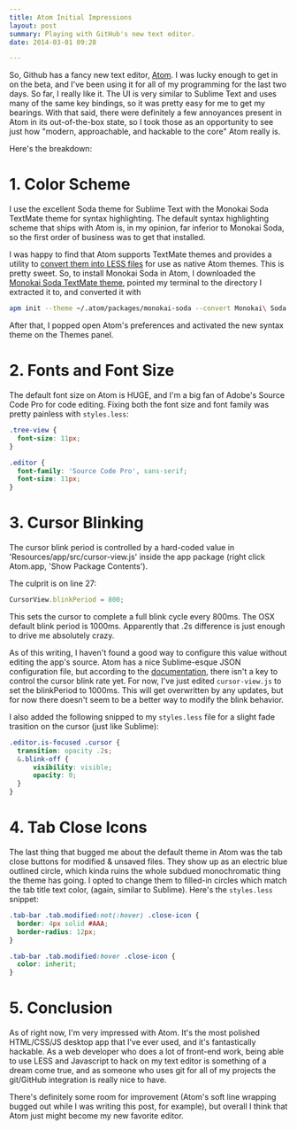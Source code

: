 ```yaml
---
title: Atom Initial Impressions
layout: post
summary: Playing with GitHub's new text editor.
date: 2014-03-01 09:28

---
```


So, Github has a fancy new text editor, [Atom](https://atom.io). I was lucky enough to get in on the beta, and I've been using it for all of my programming for the last two days. So far, I really like it. The UI is very similar to Sublime Text and uses many of the same key bindings, so it was pretty easy for me to get my bearings. With that said, there were definitely a few annoyances present in Atom in its out-of-the-box state, so I took those as an opportunity to see just how "modern, approachable, and hackable to the core" Atom really is.

Here's the breakdown:

# 1. Color Scheme
I use the excellent Soda theme for Sublime Text with the Monokai Soda TextMate theme for syntax highlighting. The default syntax highlighting scheme that ships with Atom is, in my opinion, far inferior to Monokai Soda, so the first order of business was to get that installed.

I was happy to find that Atom supports TextMate themes and provides a utility to [convert them into LESS files](https://atom.io/docs/v0.62.0/converting-a-text-mate-theme) for use as native Atom themes. This is pretty sweet. So, to install Monokai Soda in Atom, I downloaded the [Monokai Soda TextMate theme](http://buymeasoda.github.com/soda-theme/extras/colour-schemes.zip), pointed my terminal to the directory I extracted it to, and converted it with

```bash
apm init --theme ~/.atom/packages/monokai-soda --convert Monokai\ Soda.tmTheme
```

After that, I popped open Atom's preferences and activated the new syntax theme on the Themes panel.

# 2. Fonts and Font Size

The default font size on Atom is HUGE, and I'm a big fan of Adobe's Source Code Pro for code editing. Fixing both the font size and font family was pretty painless with `styles.less`:

```css
.tree-view {
  font-size: 11px;
}

.editor {
  font-family: 'Source Code Pro', sans-serif;
  font-size: 11px;
}
```

# 3. Cursor Blinking
The cursor blink period is controlled by a hard-coded value in 'Resources/app/src/cursor-view.js' inside the app package (right click Atom.app, 'Show Package Contents').

The culprit is on line 27:

```js
CursorView.blinkPeriod = 800;
```

This sets the cursor to complete a full blink cycle every 800ms. The OSX default blink period is 1000ms. Apparently that .2s difference is just enough to drive me absolutely crazy.

As of this writing, I haven't found a good way to configure this value without editing the app's source. Atom has a nice Sublime-esque JSON configuration file, but according to the [documentation](https://atom.io/docs/v0.59.0/customizing-atom#configuration-key-reference), there isn't a key to control the cursor blink rate yet. For now, I've just edited `cursor-view.js` to set the blinkPeriod to 1000ms. This will get overwritten by any updates, but for now there doesn't seem to be a better way to modify the blink behavior.

I also added the following snipped to my `styles.less` file for a slight fade trasition on the cursor (just like Sublime):

```css
.editor.is-focused .cursor {
  transition: opacity .2s;
  &.blink-off {
      visibility: visible;
      opacity: 0;
  }
}
```

# 4. Tab Close Icons

The last thing that bugged me about the default theme in Atom was the tab close buttons for modified & unsaved files. They show up as an electric blue outlined circle, which kinda ruins the whole subdued monochromatic thing the theme has going. I opted to change them to filled-in circles which match the tab title text color, (again, similar to Sublime). Here's the `styles.less` snippet:

```css
.tab-bar .tab.modified:not(:hover) .close-icon {
  border: 4px solid #AAA;
  border-radius: 12px;
}

.tab-bar .tab.modified:hover .close-icon {
  color: inherit;
}
```

# 5. Conclusion

As of right now, I'm very impressed with Atom. It's the most polished HTML/CSS/JS desktop app that I've ever used, and it's fantastically hackable. As a web developer who does a lot of front-end work, being able to use LESS and Javascript to hack on my text editor is something of a dream come true, and as someone who uses git for all of my projects the git/GitHub integration is really nice to have.

There's definitely some room for improvement (Atom's soft line wrapping bugged out while I was writing this post, for example), but overall I think that Atom just might become my new favorite editor.
